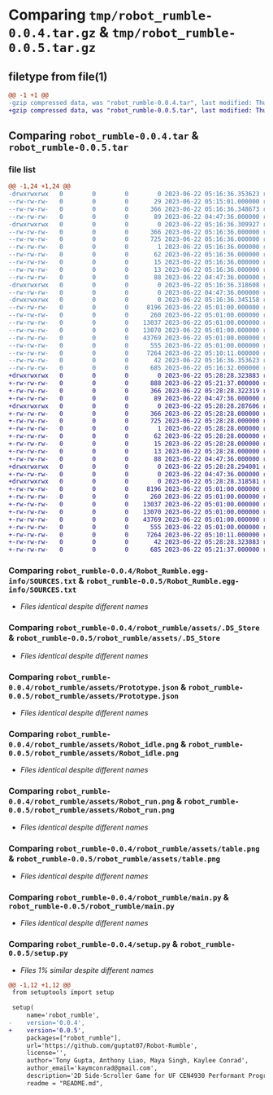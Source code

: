 # Comparing `tmp/robot_rumble-0.0.4.tar.gz` & `tmp/robot_rumble-0.0.5.tar.gz`

## filetype from file(1)

```diff
@@ -1 +1 @@
-gzip compressed data, was "robot_rumble-0.0.4.tar", last modified: Thu Jun 22 05:16:36 2023, max compression
+gzip compressed data, was "robot_rumble-0.0.5.tar", last modified: Thu Jun 22 05:28:28 2023, max compression
```

## Comparing `robot_rumble-0.0.4.tar` & `robot_rumble-0.0.5.tar`

### file list

```diff
@@ -1,24 +1,24 @@
-drwxrwxrwx   0        0        0        0 2023-06-22 05:16:36.353623 robot_rumble-0.0.4/
--rw-rw-rw-   0        0        0       29 2023-06-22 05:15:01.000000 robot_rumble-0.0.4/MANIFEST.in
--rw-rw-rw-   0        0        0      366 2023-06-22 05:16:36.348673 robot_rumble-0.0.4/PKG-INFO
--rw-rw-rw-   0        0        0       89 2023-06-22 04:47:36.000000 robot_rumble-0.0.4/README.md
-drwxrwxrwx   0        0        0        0 2023-06-22 05:16:36.309927 robot_rumble-0.0.4/Robot_Rumble.egg-info/
--rw-rw-rw-   0        0        0      366 2023-06-22 05:16:36.000000 robot_rumble-0.0.4/Robot_Rumble.egg-info/PKG-INFO
--rw-rw-rw-   0        0        0      725 2023-06-22 05:16:36.000000 robot_rumble-0.0.4/Robot_Rumble.egg-info/SOURCES.txt
--rw-rw-rw-   0        0        0        1 2023-06-22 05:16:36.000000 robot_rumble-0.0.4/Robot_Rumble.egg-info/dependency_links.txt
--rw-rw-rw-   0        0        0       62 2023-06-22 05:16:36.000000 robot_rumble-0.0.4/Robot_Rumble.egg-info/entry_points.txt
--rw-rw-rw-   0        0        0       15 2023-06-22 05:16:36.000000 robot_rumble-0.0.4/Robot_Rumble.egg-info/requires.txt
--rw-rw-rw-   0        0        0       13 2023-06-22 05:16:36.000000 robot_rumble-0.0.4/Robot_Rumble.egg-info/top_level.txt
--rw-rw-rw-   0        0        0       88 2023-06-22 04:47:36.000000 robot_rumble-0.0.4/pyproject.toml
-drwxrwxrwx   0        0        0        0 2023-06-22 05:16:36.318608 robot_rumble-0.0.4/robot_rumble/
--rw-rw-rw-   0        0        0        0 2023-06-22 04:47:36.000000 robot_rumble-0.0.4/robot_rumble/__init__.py
-drwxrwxrwx   0        0        0        0 2023-06-22 05:16:36.345158 robot_rumble-0.0.4/robot_rumble/assets/
--rw-rw-rw-   0        0        0     8196 2023-06-22 05:01:00.000000 robot_rumble-0.0.4/robot_rumble/assets/.DS_Store
--rw-rw-rw-   0        0        0      260 2023-06-22 05:01:00.000000 robot_rumble-0.0.4/robot_rumble/assets/Platforms.tsx
--rw-rw-rw-   0        0        0    13037 2023-06-22 05:01:00.000000 robot_rumble-0.0.4/robot_rumble/assets/Prototype.json
--rw-rw-rw-   0        0        0    13070 2023-06-22 05:01:00.000000 robot_rumble-0.0.4/robot_rumble/assets/Robot_idle.png
--rw-rw-rw-   0        0        0    43769 2023-06-22 05:01:00.000000 robot_rumble-0.0.4/robot_rumble/assets/Robot_run.png
--rw-rw-rw-   0        0        0      555 2023-06-22 05:01:00.000000 robot_rumble-0.0.4/robot_rumble/assets/table.png
--rw-rw-rw-   0        0        0     7264 2023-06-22 05:10:11.000000 robot_rumble-0.0.4/robot_rumble/main.py
--rw-rw-rw-   0        0        0       42 2023-06-22 05:16:36.353623 robot_rumble-0.0.4/setup.cfg
--rw-rw-rw-   0        0        0      685 2023-06-22 05:16:32.000000 robot_rumble-0.0.4/setup.py
+drwxrwxrwx   0        0        0        0 2023-06-22 05:28:28.323883 robot_rumble-0.0.5/
+-rw-rw-rw-   0        0        0      888 2023-06-22 05:21:37.000000 robot_rumble-0.0.5/MANIFEST.in
+-rw-rw-rw-   0        0        0      366 2023-06-22 05:28:28.322319 robot_rumble-0.0.5/PKG-INFO
+-rw-rw-rw-   0        0        0       89 2023-06-22 04:47:36.000000 robot_rumble-0.0.5/README.md
+drwxrwxrwx   0        0        0        0 2023-06-22 05:28:28.287606 robot_rumble-0.0.5/Robot_Rumble.egg-info/
+-rw-rw-rw-   0        0        0      366 2023-06-22 05:28:28.000000 robot_rumble-0.0.5/Robot_Rumble.egg-info/PKG-INFO
+-rw-rw-rw-   0        0        0      725 2023-06-22 05:28:28.000000 robot_rumble-0.0.5/Robot_Rumble.egg-info/SOURCES.txt
+-rw-rw-rw-   0        0        0        1 2023-06-22 05:28:28.000000 robot_rumble-0.0.5/Robot_Rumble.egg-info/dependency_links.txt
+-rw-rw-rw-   0        0        0       62 2023-06-22 05:28:28.000000 robot_rumble-0.0.5/Robot_Rumble.egg-info/entry_points.txt
+-rw-rw-rw-   0        0        0       15 2023-06-22 05:28:28.000000 robot_rumble-0.0.5/Robot_Rumble.egg-info/requires.txt
+-rw-rw-rw-   0        0        0       13 2023-06-22 05:28:28.000000 robot_rumble-0.0.5/Robot_Rumble.egg-info/top_level.txt
+-rw-rw-rw-   0        0        0       88 2023-06-22 04:47:36.000000 robot_rumble-0.0.5/pyproject.toml
+drwxrwxrwx   0        0        0        0 2023-06-22 05:28:28.294001 robot_rumble-0.0.5/robot_rumble/
+-rw-rw-rw-   0        0        0        0 2023-06-22 04:47:36.000000 robot_rumble-0.0.5/robot_rumble/__init__.py
+drwxrwxrwx   0        0        0        0 2023-06-22 05:28:28.318581 robot_rumble-0.0.5/robot_rumble/assets/
+-rw-rw-rw-   0        0        0     8196 2023-06-22 05:01:00.000000 robot_rumble-0.0.5/robot_rumble/assets/.DS_Store
+-rw-rw-rw-   0        0        0      260 2023-06-22 05:01:00.000000 robot_rumble-0.0.5/robot_rumble/assets/Platforms.tsx
+-rw-rw-rw-   0        0        0    13037 2023-06-22 05:01:00.000000 robot_rumble-0.0.5/robot_rumble/assets/Prototype.json
+-rw-rw-rw-   0        0        0    13070 2023-06-22 05:01:00.000000 robot_rumble-0.0.5/robot_rumble/assets/Robot_idle.png
+-rw-rw-rw-   0        0        0    43769 2023-06-22 05:01:00.000000 robot_rumble-0.0.5/robot_rumble/assets/Robot_run.png
+-rw-rw-rw-   0        0        0      555 2023-06-22 05:01:00.000000 robot_rumble-0.0.5/robot_rumble/assets/table.png
+-rw-rw-rw-   0        0        0     7264 2023-06-22 05:10:11.000000 robot_rumble-0.0.5/robot_rumble/main.py
+-rw-rw-rw-   0        0        0       42 2023-06-22 05:28:28.323883 robot_rumble-0.0.5/setup.cfg
+-rw-rw-rw-   0        0        0      685 2023-06-22 05:21:37.000000 robot_rumble-0.0.5/setup.py
```

### Comparing `robot_rumble-0.0.4/Robot_Rumble.egg-info/SOURCES.txt` & `robot_rumble-0.0.5/Robot_Rumble.egg-info/SOURCES.txt`

 * *Files identical despite different names*

### Comparing `robot_rumble-0.0.4/robot_rumble/assets/.DS_Store` & `robot_rumble-0.0.5/robot_rumble/assets/.DS_Store`

 * *Files identical despite different names*

### Comparing `robot_rumble-0.0.4/robot_rumble/assets/Prototype.json` & `robot_rumble-0.0.5/robot_rumble/assets/Prototype.json`

 * *Files identical despite different names*

### Comparing `robot_rumble-0.0.4/robot_rumble/assets/Robot_idle.png` & `robot_rumble-0.0.5/robot_rumble/assets/Robot_idle.png`

 * *Files identical despite different names*

### Comparing `robot_rumble-0.0.4/robot_rumble/assets/Robot_run.png` & `robot_rumble-0.0.5/robot_rumble/assets/Robot_run.png`

 * *Files identical despite different names*

### Comparing `robot_rumble-0.0.4/robot_rumble/assets/table.png` & `robot_rumble-0.0.5/robot_rumble/assets/table.png`

 * *Files identical despite different names*

### Comparing `robot_rumble-0.0.4/robot_rumble/main.py` & `robot_rumble-0.0.5/robot_rumble/main.py`

 * *Files identical despite different names*

### Comparing `robot_rumble-0.0.4/setup.py` & `robot_rumble-0.0.5/setup.py`

 * *Files 1% similar despite different names*

```diff
@@ -1,12 +1,12 @@
 from setuptools import setup
 
 setup(
     name='robot_rumble',
-    version='0.0.4',
+    version='0.0.5',
     packages=["robot_rumble"],
     url='https://github.com/guptat07/Robot-Rumble',
     license='',
     author='Tony Gupta, Anthony Liao, Maya Singh, Kaylee Conrad',
     author_email='kaymconrad@gmail.com',
     description='2D Side-Scroller Game for UF CEN4930 Performant Programming (in Japan!)',
     readme = "README.md",
```


